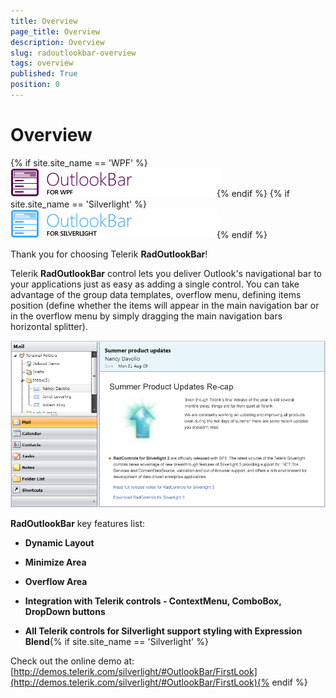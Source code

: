 ```yaml
---
title: Overview
page_title: Overview
description: Overview
slug: radoutlookbar-overview
tags: overview
published: True
position: 0
---
```


# Overview

{% if site.site_name == 'WPF' %}![outlookbar wpf icon](images/outlookbar_wpf_icon.png){% endif %}
{% if site.site_name == 'Silverlight' %}![outlookbar sl icon](images/outlookbar_sl_icon.png){% endif %}

Thank you for choosing Telerik __RadOutlookBar__!				

Telerik __RadOutlookBar__ control lets you deliver Outlook's navigational bar to your applications just as easy as adding a single control. You can take advantage of the group data templates, overflow menu, defining items position (define whether the items will appear in the main navigation bar or in the overflow menu by simply dragging the main navigation bars horizontal splitter).				

![RadOutlookBAr](images/outlook_overview.png)

__RadOutlookBar__ key features list:				

* __Dynamic Layout__

* __Minimize Area__

* __Overflow Area__

* __Integration with Telerik controls - ContextMenu, ComboBox, DropDown buttons__

* __All Telerik controls for Silverlight support styling with Expression Blend__{% if site.site_name == 'Silverlight' %}

Check out the online demo at: [http://demos.telerik.com/silverlight/#OutlookBar/FirstLook](http://demos.telerik.com/silverlight/#OutlookBar/FirstLook){% endif %}
